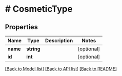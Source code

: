 # # CosmeticType

## Properties

Name | Type | Description | Notes
------------ | ------------- | ------------- | -------------
**name** | **string** |  | [optional]
**id** | **int** |  | [optional]

[[Back to Model list]](../../README.md#models) [[Back to API list]](../../README.md#endpoints) [[Back to README]](../../README.md)
